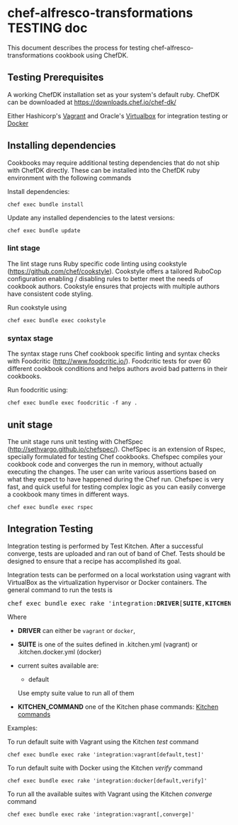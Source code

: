 # chef-alfresco-transformations TESTING doc

This document describes the process for testing chef-alfresco-transformations cookbook using ChefDK.

## Testing Prerequisites

A working ChefDK installation set as your system's default ruby. ChefDK can be downloaded at <https://downloads.chef.io/chef-dk/>

Either
Hashicorp's [Vagrant](https://www.vagrantup.com/downloads.html) and Oracle's [Virtualbox](https://www.virtualbox.org/wiki/Downloads) for integration testing or [Docker](https://docs.docker.com/engine/installation/)

## Installing dependencies

Cookbooks may require additional testing dependencies that do not ship with ChefDK directly. These can be installed into the ChefDK ruby environment with the following commands

Install dependencies:

```shell
chef exec bundle install
```

Update any installed dependencies to the latest versions:

```shell
chef exec bundle update
```

### lint stage

The lint stage runs Ruby specific code linting using cookstyle (<https://github.com/chef/cookstyle>). Cookstyle offers a tailored RuboCop configuration enabling / disabling rules to better meet the needs of cookbook authors. Cookstyle ensures that projects with multiple authors have consistent code styling.

Run cookstyle using

```shell
chef exec bundle exec cookstyle
```

### syntax stage

The syntax stage runs Chef cookbook specific linting and syntax checks with Foodcritic (<http://www.foodcritic.io/>). Foodcritic tests for over 60 different cookbook conditions and helps authors avoid bad patterns in their cookbooks.

Run foodcritic using:

```shell
chef exec bundle exec foodcritic -f any .
```

## unit stage

The unit stage runs unit testing with ChefSpec (<http://sethvargo.github.io/chefspec/>). ChefSpec is an extension of Rspec, specially formulated for testing Chef cookbooks. Chefspec compiles your cookbook code and converges the run in memory, without actually executing the changes. The user can write various assertions based on what they expect to have happened during the Chef run. Chefspec is very fast, and quick useful for testing complex logic as you can easily converge a cookbook many times in different ways.

```shell
chef exec bundle exec rspec
```

## Integration Testing

Integration testing is performed by Test Kitchen. After a successful converge, tests are uploaded and ran out of band of Chef. Tests should be designed to ensure that a recipe has accomplished its goal.

Integration tests can be performed on a local workstation using vagrant with VirtualBox as the virtualization hypervisor or Docker containers.
The general command to run the tests is


<pre>
chef exec bundle exec rake 'integration:<b>DRIVER</b>[<b>SUITE</b>,<b>KITCHEN_COMMAND</b>]'
</pre>

Where

- **DRIVER** can either be `vagrant` or `docker`,
- **SUITE** is one of the suites defined in .kitchen.yml (vagrant) or .kitchen.docker.yml (docker)
 - current suites available are:
   - default

   Use empty suite value to run all of them
- **KITCHEN_COMMAND** one of the Kitchen phase commands:  [Kitchen commands](https://github.com/test-kitchen/test-kitchen/wiki/Getting-Started)

Examples:

To run default suite with Vagrant using the Kitchen _test_ command
```shell
chef exec bundle exec rake 'integration:vagrant[default,test]'
```

To run default suite with Docker using the Kitchen _verify_ command

```shell
chef exec bundle exec rake 'integration:docker[default,verify]'
```

To run all the available suites with Vagrant using the Kitchen _converge_ command

```shell
chef exec bundle exec rake 'integration:vagrant[,converge]'
```
